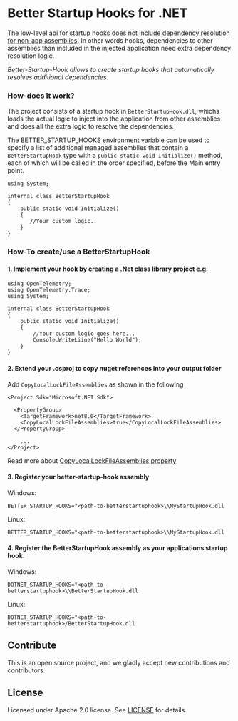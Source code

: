 # Better Startup Hooks for .NET
The low-level api for startup hooks does not include [dependency resolution for non-app assemblies](https://github.com/dotnet/runtime/blob/main/docs/design/features/host-startup-hook.md#no-dependency-resolution-for-non-app-assemblies). In other words hooks, dependencies to other assemblies than included in the injected application need extra dependency resolution logic.  

*Better-Startup-Hook allows to create startup hooks that automatically resolves additional dependencies.*

### How-does it work?
The project consists of a startup hook in ```BetterStartupHook.dll```, whichs loads the actual logic to inject into the application from other assemblies and does all the extra logic to resolve the dependencies. 

The BETTER_STARTUP_HOOKS environment variable can be used to specify a list of additional managed assemblies that contain a ```BetterStartupHook``` type with a ```public static void Initialize()``` method, each of which will be called in the order specified, before the Main entry point. 


```
using System;

internal class BetterStartupHook
{
    public static void Initialize()
    {
       //Your custom logic.. 
    }
}
```

### How-To create/use a BetterStartupHook 
#### 1. Implement your hook by creating a .Net class library project e.g. 

```
using OpenTelemetry;
using OpenTelemetry.Trace;
using System;

internal class BetterStartupHook
{
    public static void Initialize()
    {
        //Your custom logic goes here...
        Console.WriteLiine("Hello World");
    }
}
```
#### 2. Extend your .csproj to copy nuget references into your output folder

Add ```CopyLocalLockFileAssemblies``` as shown in the following

```
<Project Sdk="Microsoft.NET.Sdk">

  <PropertyGroup>
    <TargetFramework>net8.0</TargetFramework>
    <CopyLocalLockFileAssemblies>true</CopyLocalLockFileAssemblies>
  </PropertyGroup>

    ...
</Project>
```

Read more about [CopyLocalLockFileAssemblies property](https://learn.microsoft.com/de-de/dotnet/core/project-sdk/msbuild-props#copylocallockfileassemblies)

#### 3. Register your better-startup-hook assembly 
Windows:

```BETTER_STARTUP_HOOKS="<path-to-betterstartuphook>\\MyStartupHook.dll```

Linux:

```BETTER_STARTUP_HOOKS="<path-to-betterstartuphook>\\MyStartupHook.dll```

#### 4. Register the BetterStartupHook assembly as your applications startup hook. 
Windows:

```DOTNET_STARTUP_HOOKS="<path-to-betterstartuphook>\\BetterStartupHook.dll```

Linux:

```DOTNET_STARTUP_HOOKS="<path-to-betterstartuphook>/BetterStartupHook.dll```

## Contribute
This is an open source project, and we gladly accept new contributions and contributors.  

## License
Licensed under Apache 2.0 license. See [LICENSE](LICENSE) for details.